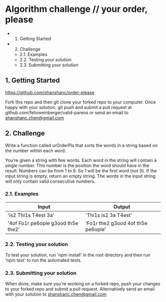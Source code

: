 # Algorithm challenge // your order, please

* 1. Getting Started
* 2. Challenge
  * 2.1. Examples
  * 2.2. Testing your solution
  * 2.3. Submitting your solution


## 1. Getting Started

https://github.com/shanshanc/order-please

Fork this repo and then git clone your forked repo to your computer. Once happy with your solution, git push and submit a pull request at github.com/felixweinberger/valid-parens or send an email to shanshanc.chen@gmail.com

## 2. Challenge

Write a function called urOrderPls that sorts the words in a string
based on the number within each word.

You're given a string with few words. Each word in the string will contain a single number. 
This number is the position the word should have in the result.
Numbers can be from 1 to 9. So 1 will be the first word (not 0).
If the input string is empty, return an empty string. 
The words in the input string will only contain valid consecutive numbers.

### 2.1. Examples

Input  | Output
------ | ------
'is2 Thi1s T4est 3a' | 'Thi1s is2 3a T4est'
'4of Fo1r pe6ople g3ood th5e the2' | 'Fo1r the2 g3ood 4of th5e pe6ople'

### 2.2. Testing your solution

To test your solution, run 'npm install' in the root directory
and then run 'npm test' to run the automated tests.

### 2.3. Submitting your solution

When done, make sure you're working on a forked repo, push your
changes to your forked repo and submit a pull request.
Alternatively send an email with your solution to shanshanc.chen@gmail.com
